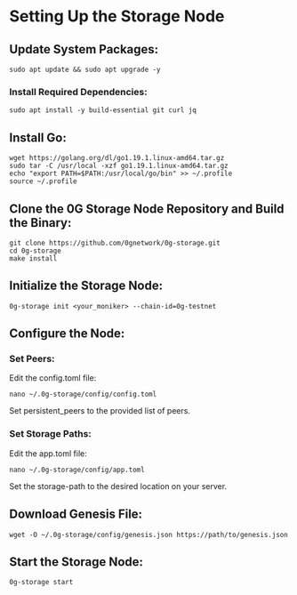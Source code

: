 # Setting Up the Storage Node
## Update System Packages:

```
sudo apt update && sudo apt upgrade -y
```

### Install Required Dependencies:

```
sudo apt install -y build-essential git curl jq
```
## Install Go:

```
wget https://golang.org/dl/go1.19.1.linux-amd64.tar.gz
sudo tar -C /usr/local -xzf go1.19.1.linux-amd64.tar.gz
echo "export PATH=$PATH:/usr/local/go/bin" >> ~/.profile
source ~/.profile
```

## Clone the 0G Storage Node Repository and Build the Binary:

```
git clone https://github.com/0gnetwork/0g-storage.git
cd 0g-storage
make install
```

## Initialize the Storage Node:

```
0g-storage init <your_moniker> --chain-id=0g-testnet
```

## Configure the Node:

### Set Peers:

Edit the config.toml file:

```
nano ~/.0g-storage/config/config.toml
```
Set persistent_peers to the provided list of peers.

### Set Storage Paths:

Edit the app.toml file:

```
nano ~/.0g-storage/config/app.toml
```

Set the storage-path to the desired location on your server.

## Download Genesis File:

```
wget -O ~/.0g-storage/config/genesis.json https://path/to/genesis.json
```
## Start the Storage Node:

```
0g-storage start
```

